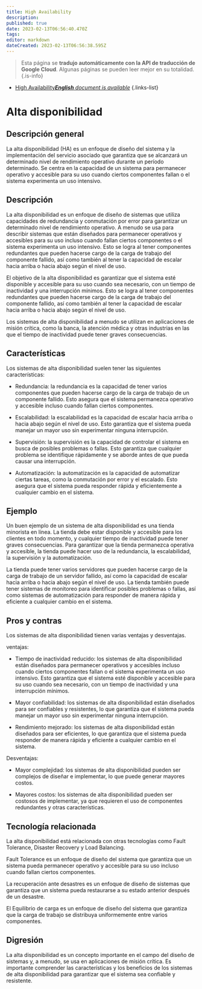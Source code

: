 ```yaml
---
title: High Availability
description: 
published: true
date: 2023-02-13T06:56:40.470Z
tags: 
editor: markdown
dateCreated: 2023-02-13T06:56:38.595Z
---
```


> Esta página se **tradujo automáticamente con la API de traducción de Google Cloud**.
Algunas páginas se pueden leer mejor en su totalidad.{.is-info}



- [High Availability***English** document is available*](/en/Knowledge-base/Dictionary/high-availability)
{.links-list}


# Alta disponibilidad

## Descripción general
La alta disponibilidad (HA) es un enfoque de diseño del sistema y la implementación del servicio asociado que garantiza que se alcanzará un determinado nivel de rendimiento operativo durante un período determinado. Se centra en la capacidad de un sistema para permanecer operativo y accesible para su uso cuando ciertos componentes fallan o el sistema experimenta un uso intensivo.

## Descripción
La alta disponibilidad es un enfoque de diseño de sistemas que utiliza capacidades de redundancia y conmutación por error para garantizar un determinado nivel de rendimiento operativo. A menudo se usa para describir sistemas que están diseñados para permanecer operativos y accesibles para su uso incluso cuando fallan ciertos componentes o el sistema experimenta un uso intensivo. Esto se logra al tener componentes redundantes que pueden hacerse cargo de la carga de trabajo del componente fallido, así como también al tener la capacidad de escalar hacia arriba o hacia abajo según el nivel de uso.

El objetivo de la alta disponibilidad es garantizar que el sistema esté disponible y accesible para su uso cuando sea necesario, con un tiempo de inactividad y una interrupción mínimos. Esto se logra al tener componentes redundantes que pueden hacerse cargo de la carga de trabajo del componente fallido, así como también al tener la capacidad de escalar hacia arriba o hacia abajo según el nivel de uso.

Los sistemas de alta disponibilidad a menudo se utilizan en aplicaciones de misión crítica, como la banca, la atención médica y otras industrias en las que el tiempo de inactividad puede tener graves consecuencias.

## Características
Los sistemas de alta disponibilidad suelen tener las siguientes características:

- Redundancia: la redundancia es la capacidad de tener varios componentes que pueden hacerse cargo de la carga de trabajo de un componente fallido. Esto asegura que el sistema permanezca operativo y accesible incluso cuando fallan ciertos componentes.

- Escalabilidad: la escalabilidad es la capacidad de escalar hacia arriba o hacia abajo según el nivel de uso. Esto garantiza que el sistema pueda manejar un mayor uso sin experimentar ninguna interrupción.

- Supervisión: la supervisión es la capacidad de controlar el sistema en busca de posibles problemas o fallas. Esto garantiza que cualquier problema se identifique rápidamente y se aborde antes de que pueda causar una interrupción.

- Automatización: la automatización es la capacidad de automatizar ciertas tareas, como la conmutación por error y el escalado. Esto asegura que el sistema pueda responder rápida y eficientemente a cualquier cambio en el sistema.

## Ejemplo
Un buen ejemplo de un sistema de alta disponibilidad es una tienda minorista en línea. La tienda debe estar disponible y accesible para los clientes en todo momento, y cualquier tiempo de inactividad puede tener graves consecuencias. Para garantizar que la tienda permanezca operativa y accesible, la tienda puede hacer uso de la redundancia, la escalabilidad, la supervisión y la automatización.

La tienda puede tener varios servidores que pueden hacerse cargo de la carga de trabajo de un servidor fallido, así como la capacidad de escalar hacia arriba o hacia abajo según el nivel de uso. La tienda también puede tener sistemas de monitoreo para identificar posibles problemas o fallas, así como sistemas de automatización para responder de manera rápida y eficiente a cualquier cambio en el sistema.

## Pros y contras
Los sistemas de alta disponibilidad tienen varias ventajas y desventajas.

ventajas:

- Tiempo de inactividad reducido: los sistemas de alta disponibilidad están diseñados para permanecer operativos y accesibles incluso cuando ciertos componentes fallan o el sistema experimenta un uso intensivo. Esto garantiza que el sistema esté disponible y accesible para su uso cuando sea necesario, con un tiempo de inactividad y una interrupción mínimos.

- Mayor confiabilidad: los sistemas de alta disponibilidad están diseñados para ser confiables y resistentes, lo que garantiza que el sistema pueda manejar un mayor uso sin experimentar ninguna interrupción.

- Rendimiento mejorado: los sistemas de alta disponibilidad están diseñados para ser eficientes, lo que garantiza que el sistema pueda responder de manera rápida y eficiente a cualquier cambio en el sistema.

Desventajas:

- Mayor complejidad: los sistemas de alta disponibilidad pueden ser complejos de diseñar e implementar, lo que puede generar mayores costos.

- Mayores costos: los sistemas de alta disponibilidad pueden ser costosos de implementar, ya que requieren el uso de componentes redundantes y otras características.

## Tecnología relacionada
La alta disponibilidad está relacionada con otras tecnologías como Fault Tolerance, Disaster Recovery y Load Balancing.

Fault Tolerance es un enfoque de diseño del sistema que garantiza que un sistema pueda permanecer operativo y accesible para su uso incluso cuando fallan ciertos componentes.

La recuperación ante desastres es un enfoque de diseño de sistemas que garantiza que un sistema pueda restaurarse a su estado anterior después de un desastre.

El Equilibrio de carga es un enfoque de diseño del sistema que garantiza que la carga de trabajo se distribuya uniformemente entre varios componentes.

## Digresión
La alta disponibilidad es un concepto importante en el campo del diseño de sistemas y, a menudo, se usa en aplicaciones de misión crítica. Es importante comprender las características y los beneficios de los sistemas de alta disponibilidad para garantizar que el sistema sea confiable y resistente.